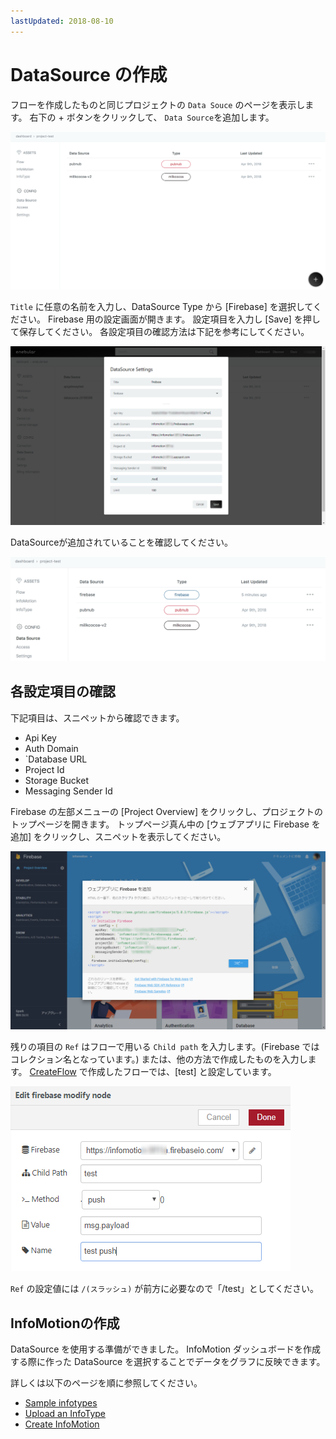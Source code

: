 ```yaml
---
lastUpdated: 2018-08-10
---
```


# DataSource の作成


フローを作成したものと同じプロジェクトの `Data Souce` のページを表示します。
右下の + ボタンをクリックして、 `Data Source`を追加します。

![CreateDataSource-datasource](./../../../../img/InfoMotion/DataSource/firebase/CreateDataSource-datasource.png)


`Title` に任意の名前を入力し、DataSource Type から [Firebase] を選択してください。
Firebase 用の設定画面が開きます。
設定項目を入力し [Save] を押して保存してください。
各設定項目の確認方法は下記を参考にしてください。


![CreateDataSource-settings](./../../../../img/InfoMotion/DataSource/firebase/CreateDataSource-settings.png)


DataSourceが追加されていることを確認してください。

![CreateDataSource-newOne](./../../../../img/InfoMotion/DataSource/firebase/CreateDataSource-newOne.png)

## 各設定項目の確認

下記項目は、スニペットから確認できます。

* Api Key
* Auth Domain
* `Database URL
* Project Id
* Storage Bucket
* Messaging Sender Id

Firebase の左部メニューの [Project Overview] をクリックし、プロジェクトのトップページを開きます。
トップページ真ん中の [ウェブアプリに Firebase を追加] をクリックし、スニペットを表示してください。

![Setup-firebaseKeys-ja](./../../../../img/InfoMotion/DataSource/firebase/Setup-firebaseKeys-ja.png)

残りの項目の `Ref` はフローで用いる `Child path` を入力します。(Firebase ではコレクション名となっています。)
または、他の方法で作成したものを入力します。
[CreateFlow](./CreateFlow.md) で作成したフローでは、[test] と設定しています。

![CreateFlow-firebaseNode](./../../../../img/InfoMotion/DataSource/firebase/CreateFlow-firebaseNode.png)

`Ref` の設定値には `/(スラッシュ)` が前方に必要なので「/test」としてください。



## InfoMotionの作成

DataSource を使用する準備ができました。
InfoMotion ダッシュボードを作成する際に作った DataSource を選択することでデータをグラフに反映できます。

詳しくは以下のページを順に参照してください。

* [Sample infotypes](./../../SampleInfoTypes.md)
* [Upload an InfoType](./../../UploadInfoType.md)
* [Create InfoMotion](./../../CreateInfoMotion.md)